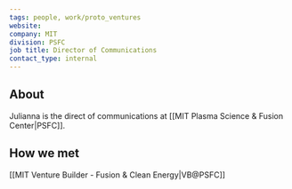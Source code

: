 ```yaml
---
tags: people, work/proto_ventures
website: 
company: MIT
division: PSFC
job title: Director of Communications
contact_type: internal
---
```

## About
Julianna is the direct of communications at [[MIT Plasma Science & Fusion Center|PSFC]].
## How we met
[[MIT Venture Builder - Fusion & Clean Energy|VB@PSFC]]

